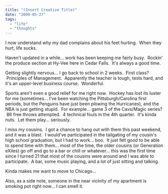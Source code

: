 ```yaml
---
title: "(Insert Creative Title)"
date: "2009-05-27"
tags:
  - "life"
  - "thoughts"
---
```


I now understand why my dad complains about his feet hurting.  When they hurt, life sucks.

Haven't updated in a while... work has been keeping me fairly busy.  Rockin' the produce section at Hy-Vee here in Cedar Falls.  It's always a good time.

Getting slightly nervous... I go back to school in 2 weeks.  First class?  Principles of Management.  Apparently the teacher is tough, tests hard, and it's an upper-level business course.  Wonderful.

Sports aren't even a good relief for me right now.  Hockey has lost its luster for me (sometimes... I've been watching the Pittsburgh/Carolina first periods, but the Penguins have just been plowing the Hurricanes), and the NBA is just getting stupid.  For example... game 3 of the Cavs/Magic series?  86 free throws attempted.  4 technical fouls in the 4th quarter.  It's kinda nuts.  Let them play... seriously.

I miss my cousins.  I got a chance to hang out with them this past weekend, and it was a blast.  I would've participated in the tailgating of my cousin's high school graduation, but I had to work... boo.  It just felt good to be able to spend time with them... most of the time, the older cousins (or Generation eXiles) go off and go to a bar or chill or whatever... this was the first time since I turned 21 that most of the cousins were around and I was able to participate.  A bar, some music playing, and a lot of just sitting and talking.

Kinda makes me want to move to Chicago...

Also, as a side note, someone in the near vicinity of my apartment is smoking pot right now... I can smell it.
